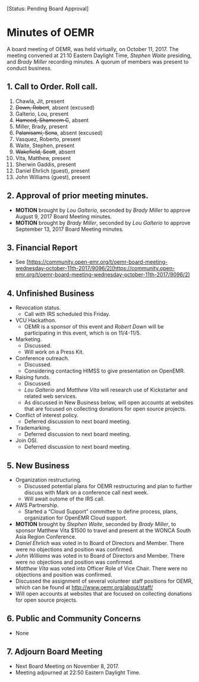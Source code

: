 [Status: Pending Board Approval]

# Minutes of OEMR
A board meeting of OEMR, was held virtually, on October 11, 2017. The meeting
convened at 21:10 Eastern Daylight Time, _Stephen Waite_ presiding, and _Brady Miller_ recording minutes. 
A quorum of members was present to conduct business.

## 1. Call to Order. Roll call.
1. Chawla, Jit, present
2. ~~Down, Robert~~, absent (excused)
3. Galterio, Lou, present
4. ~~Hameed, Shameem C~~, absent
5. Miller, Brady, present
6. ~~Palanisami, Sena~~, absent (excused)
7. Vasquez, Roberto, present
8. Waite, Stephen, present
9. ~~Wakefield, Scott~~, absent
10. Vita, Matthew, present
11. Sherwin Gaddis, present
12. Daniel Ehrlich (guest), present
13. John Williams (guest), present

## 2. Approval of prior meeting minutes.
- **MOTION** brought by _Lou Galterio_, seconded by _Brady Miller_ to approve August 9, 2017 Board Meeting minutes.
- **MOTION** brought by _Brady Miller_, seconded by _Lou Galterio_ to approve September 13, 2017 Board Meeting minutes.

## 3. Financial Report
- See [https://community.open-emr.org/t/oemr-board-meeting-wednesday-october-11th-2017/9096/2](https://community.open-emr.org/t/oemr-board-meeting-wednesday-october-11th-2017/9096/2)

## 4. Unfinished Business
- Revocation status.
    - Call with IRS scheduled this Friday.
- VCU Hackathon.
    - OEMR is a sponsor of this event and _Robert Down_ will be participating in this event, which is on 11/4-11/5.
- Marketing.
    - Discussed.
    - Will work on a Press Kit.
- Conference outreach.
    - Discussed.
    - Considering contacting HIMSS to give presentation on OpenEMR.
- Raising funds.
    - Discussed.
    - _Lou Galterio_ and _Matthew Vita_ will research use of Kickstarter and related web services.
    - As discussed in New Business below, will open accounts at websites that are focused on collecting donations for open source projects.
- Conflict of interest policy.
    - Deferred discussion to next board meeting.
- Trademarking.
    - Deferred discussion to next board meeting.
- Join OSI.
    - Deferred discussion to next board meeting.

## 5. New Business
 - Organization restructuring.
     - Discussed potential plans for OEMR restructuring and plan to further discuss with Mark on a conference call next week.
     - Will await outome of the IRS call.
 - AWS Partnership.
     - Started a “Cloud Support” committee to define process, plans, organization for OpenEMR Cloud support.
 - **MOTION** brought by _Stephen Waite_, seconded by _Brady Miller_, to sponsor Matthew Vita $1500 to travel and present at the WONCA South Asia Region Conference.
 - _Daniel Ehrlich_ was voted in to Board of Directors and Member. There were no objections and position was confirmed.
 - _John Williams_ was voted in to Board of Directors and Member. There were no objections and position was confirmed.
 - _Matthew Vita_ was voted into Officer Role of Vice Chair. There were no objections and position was confirmed.
 - Discussed the assignment of several volunteer staff positions for OEMR, which can be found at http://www.oemr.org/about/staff/
 - Will open accounts at websites that are focused on collecting donations for open source projects.

## 6. Public and Community Concerns
- None

## 7. Adjourn Board Meeting
- Next Board Meeting on November 8, 2017.
- Meeting adjourned at 22:50 Eastern Daylight Time.
